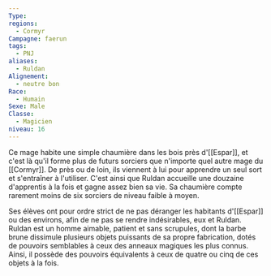 ```yaml
---
Type: 
regions:
  - Cormyr
Campagne: faerun
tags:
  - PNJ
aliases:
  - Ruldan
Alignement:
  - neutre bon
Race:
  - Humain
Sexe: Male
Classe:
  - Magicien
niveau: 16
---
```

Ce mage habite une simple chaumière dans les bois près d'[[Espar]], et c'est là qu'il forme plus de futurs sorciers que n'importe quel autre mage du [[Cormyr]]. De près ou de loin, ils viennent à lui pour apprendre un seul sort et s'entraîner à l'utiliser. C'est ainsi que Ruldan accueille une douzaine d'apprentis à la fois et gagne assez bien sa vie. Sa chaumière compte rarement moins de six sorciers de niveau faible à moyen.

Ses élèves ont pour ordre strict de ne pas déranger les habitants d'[[Espar]] ou des environs, afin de ne pas se rendre indésirables, eux et Ruldan. Ruldan est un homme aimable, patient et sans scrupules, dont la barbe brune dissimule plusieurs objets puissants de sa propre fabrication, dotés de pouvoirs semblables à ceux des anneaux magiques les plus connus. Ainsi, il possède des pouvoirs équivalents à ceux de quatre ou cinq de ces objets à la fois.
